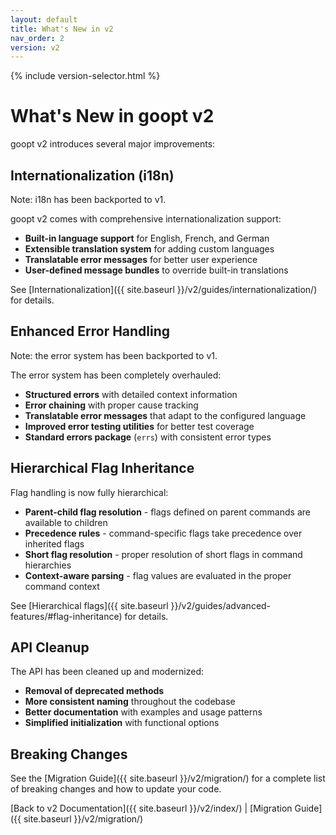 ```yaml
---
layout: default
title: What's New in v2
nav_order: 2
version: v2
---
```


{% include version-selector.html %}

# What's New in goopt v2

goopt v2 introduces several major improvements:

## Internationalization (i18n)
Note: i18n has been backported to v1.

goopt v2 comes with comprehensive internationalization support:

- **Built-in language support** for English, French, and German
- **Extensible translation system** for adding custom languages
- **Translatable error messages** for better user experience
- **User-defined message bundles** to override built-in translations

See [Internationalization]({{ site.baseurl }}/v2/guides/internationalization/) for details.

## Enhanced Error Handling
Note: the error system has been backported to v1.

The error system has been completely overhauled:

- **Structured errors** with detailed context information
- **Error chaining** with proper cause tracking
- **Translatable error messages** that adapt to the configured language
- **Improved error testing utilities** for better test coverage
- **Standard errors package** (`errs`) with consistent error types


## Hierarchical Flag Inheritance

Flag handling is now fully hierarchical:

- **Parent-child flag resolution** - flags defined on parent commands are available to children
- **Precedence rules** - command-specific flags take precedence over inherited flags
- **Short flag resolution** - proper resolution of short flags in command hierarchies
- **Context-aware parsing** - flag values are evaluated in the proper command context

See [Hierarchical flags]({{ site.baseurl }}/v2/guides/advanced-features/#flag-inheritance) for details.

## API Cleanup

The API has been cleaned up and modernized:

- **Removal of deprecated methods**
- **More consistent naming** throughout the codebase
- **Better documentation** with examples and usage patterns
- **Simplified initialization** with functional options

## Breaking Changes

See the [Migration Guide]({{ site.baseurl }}/v2/migration/) for a complete list of breaking changes and how to update your code.

[Back to v2 Documentation]({{ site.baseurl }}/v2/index/) | [Migration Guide]({{ site.baseurl }}/v2/migration/)